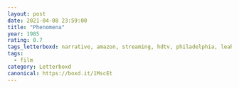 ```yaml
---
layout: post 
date: 2021-04-08 23:59:00
title: "Phenomena"
year: 1985
rating: 0.7
tags_letterboxd: narrative, amazon, streaming, hdtv, philadelphia, leah
tags:
  - film
category: Letterboxd
canonical: https://boxd.it/1MscEt
---
```

